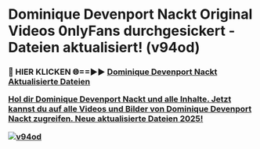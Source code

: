 # Dominique Devenport Nackt Original Videos 0nlyFans durchgesickert - Dateien aktualisiert! (v94od)

<h3>🔴 HIER KLICKEN 🌐==►► <a href="https://tinyurl.com/h6vf6nb8" rel="nofollow">Dominique Devenport Nackt Aktualisierte Dateien

Hol dir Dominique Devenport Nackt und alle Inhalte. Jetzt kannst du auf alle Videos und Bilder von Dominique Devenport Nackt zugreifen. Neue aktualisierte Dateien 2025!

[![v94od](https://i.imgur.com/sD4kR3V.gif)](https://tinyurl.com/h6vf6nb8)
